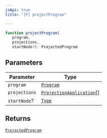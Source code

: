 ```yaml
---
jsApi: true
title: "[F] projectProgram"

---
```

```ts
function projectProgram(
   program, 
   projections, 
   startNode?): ProjectedProgram
```

## Parameters

| Parameter | Type |
| ------ | ------ |
| `program` | [`Program`](../interfaces/Program.md) |
| `projections` | [`ProjectionApplication`](../interfaces/ProjectionApplication.md)[] |
| `startNode`? | [`Type`](../type-aliases/Type.md) |

## Returns

[`ProjectedProgram`](../interfaces/ProjectedProgram.md)
